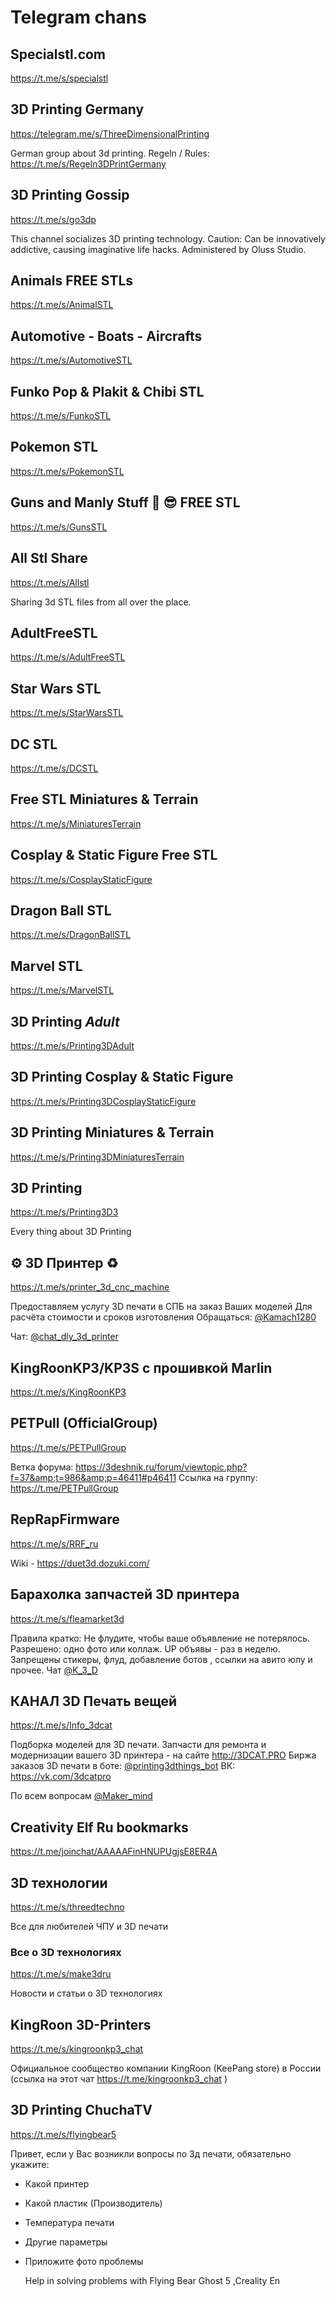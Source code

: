 # Telegram chans
## Specialstl.com

https://t.me/s/specialstl

## 3D Printing Germany

https://telegram.me/s/ThreeDimensionalPrinting

German group about 3d printing.
Regeln / Rules:
https://t.me/s/Regeln3DPrintGermany
## 3D Printing Gossip

https://t.me/s/go3dp

This channel socializes 3D printing technology. Caution: Can be innovatively addictive, causing imaginative life hacks. Administered by Oluss Studio.
## Animals FREE STLs

https://t.me/s/AnimalSTL
## Automotive - Boats - Aircrafts

https://t.me/s/AutomotiveSTL
## Funko Pop &amp; Plakit &amp; Chibi STL

https://t.me/s/FunkoSTL
## Pokemon STL

https://t.me/s/PokemonSTL
## Guns and Manly Stuff 💪 😎 FREE STL

https://t.me/s/GunsSTL
## All Stl Share

https://t.me/s/Allstl

Sharing 3d STL files from all over the place.
## AdultFreeSTL

https://t.me/s/AdultFreeSTL

## Star Wars STL

https://t.me/s/StarWarsSTL

## DC STL

https://t.me/s/DCSTL
## Free STL Miniatures &amp; Terrain

https://t.me/s/MiniaturesTerrain

## Cosplay &amp; Static Figure Free STL

https://t.me/s/CosplayStaticFigure
## Dragon Ball STL

https://t.me/s/DragonBallSTL
## Marvel STL

https://t.me/s/MarvelSTL
## 3D Printing *Adult*

https://t.me/s/Printing3DAdult
## 3D Printing Cosplay &amp; Static Figure

https://t.me/s/Printing3DCosplayStaticFigure

## 3D Printing Miniatures &amp; Terrain

https://t.me/s/Printing3DMiniaturesTerrain
## 3D Printing

https://t.me/s/Printing3D3

Every thing about 3D Printing

## ⚙ 3D Принтер ♻️

https://t.me/s/printer_3d_cnc_machine

Предоставляем услугу 3D печати в СПБ на заказ Ваших моделей Для расчёта стоимости и сроков изготовления 
Обращаться: <a href="https://t.me/Kamach1280">@Kamach1280</a>

Чат: <a href="https://t.me/chat_dly_3d_printer">@chat_dly_3d_printer</a>

## KingRoonKP3/KP3S с прошивкой Marlin

https://t.me/s/KingRoonKP3

## PETPull (OfficialGroup)

https://t.me/s/PETPullGroup

Ветка форума: https://3deshnik.ru/forum/viewtopic.php?f=37&amp;t=986&amp;p=46411#p46411
Ссылка на группу: https://t.me/PETPullGroup

## RepRapFirmware

https://t.me/s/RRF_ru

Wiki - https://duet3d.dozuki.com/

## Барахолка запчастей 3D принтера

https://t.me/s/fleamarket3d

Правила кратко:
Не флудите, чтобы ваше объявление не потерялось.
Разрешено: одно фото или коллаж. UP объявы - раз в неделю.
Запрещены стикеры, флуд, добавление ботов , ссылки на авито юлу и прочее.
Чат <a href="https://t.me/K_3_D">@K_3_D</a>

## КАНАЛ 3D Печать вещей

https://t.me/s/Info_3dcat

Подборка моделей для 3D печати.
Запчасти для ремонта и модернизации вашего 3D принтера -  на сайте  http://3DCAT.PRO
Биржа заказов 3D печати в боте:
<a href="https://t.me/printing3dthings_bot">@printing3dthings_bot</a>
ВК: https://vk.com/3dcatpro

По всем вопросам <a href="https://t.me/Maker_mind">@Maker_mind</a>

## Creativity Elf Ru bookmarks

https://t.me/joinchat/AAAAAFinHNUPUgjsE8ER4A

## 3D технологии

https://t.me/s/threedtechno

Все для любителей ЧПУ и 3D печати

### Все о 3D технологиях
https://t.me/s/make3dru

Новости и статьи о 3D технологиях

## KingRoon 3D-Printers

https://t.me/s/kingroonkp3_chat

Официальное сообщество компании KingRoon (KeePang store) в России 
(ссылка на этот чат https://t.me/kingroonkp3_chat )


## 3D Printing ChuchaTV

https://t.me/s/flyingbear5

Привет, если у Вас  возникли вопросы по  3д печати, обязательно укажите:  
- Какой принтер
- Какой пластик (Производитель)
- Температура  печати
- Другие параметры
- Приложите фото проблемы

  Help in solving problems with Flying Bear Ghost 5 ,Creality En
